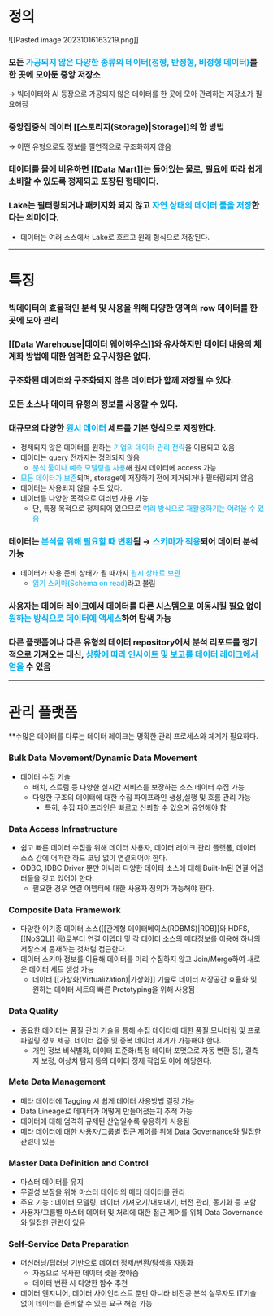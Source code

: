 # 정의

![[Pasted image 20231016163219.png]]
### 모든 <font color="#00b0f0">가공되지 않은 다양한 종류의 데이터(정형, 반정형, 비정형 데이터)</font>를 한 곳에 모아둔 중앙 저장소
→ 빅데이터와 AI 등장으로 가공되지 않은 데이터를 한 곳에 모아 관리하는 저장소가 필요해짐
### 중앙집중식 데이터 [[스토리지(Storage)|Storage]]의 한 방법
→ 어떤 유형으로도 정보를 필연적으로 구조화하지 않음
### 데이터를 물에 비유하면 [[Data Mart]]는 들어있는 물로, 필요에 따라 쉽게 소비할 수 있도록 정제되고 포장된 형태이다. 
### Lake는 필터링되거나 패키지화 되지 않고 <font color="#00b0f0">자연 상태의 데이터 풀을 저장</font>한다는 의미이다.
- 데이터는 여러 소스에서 Lake로 흐르고 원래 형식으로 저장된다.

---

# 특징
### 빅데이터의 효율적인 분석 및 사용을 위해 다양한 영역의 row 데이터를 한 곳에 모아 관리
### [[Data Warehouse|데이터 웨어하우스]]와 유사하지만 데이터 내용의 체계화 방법에 대한 엄격한 요구사항은 없다.
### 구조화된 데이터와 구조화되지 않은 데이터가 함께 저장될 수 있다.
### 모든 소스나 데이터 유형의 정보를 사용할 수 있다.
### 대규모의 다양한 <font color="#00b0f0">원시 데이터</font> 세트를 기본 형식으로 저장한다.
- 정제되지 않은 데이터를 원하는 <font color="#00b0f0">기업의 데이터 관리 전략</font>을 이용되고 있음
- 데이터는 query 전까지는 정의되지 않음
	- <font color="#00b0f0">분석 툴이나 예측 모델링을 사용</font>해 원시 데이터에 access 가능
- <font color="#00b0f0">모든 데이터가 보존</font>되며, storage에 저장하기 전에 제거되거나 필터링되지 않음
- 데이터는 사용되지 않을 수도 있다.
- 데이터를 다양한 목적으로 여러번 사용 가능
	- 단, 특정 목적으로 정제되어 있으므로 <font color="#00b0f0">여러 방식으로 재활용하기는 어려울 수 있음</font>
### 데이터는 <font color="#00b0f0">분석을 위해 필요할 때 변환</font>됨 → <font color="#00b0f0">스키마가 적용</font>되어 데이터 분석 가능
- 데이터가 사용 준비 상태가 될 때까지 <font color="#00b0f0">원시 상태로 보관</font>
	- <font color="#00b0f0">읽기 스키마(Schema on read)</font>라고 불림
### 사용자는 데이터 레이크에서 데이터를 다른 시스템으로 이동시킬 필요 없이 <font color="#00b0f0">원하는 방식으로 데이터에 액세스</font>하여 탐색 가능
### 다른 플랫폼이나 다른 유형의 데이터 repository에서 분석 리포트를 정기적으로 가져오는 대신, <font color="#00b0f0">상황에 따라 인사이트 및 보고를 데이터 레이크에서 얻을</font> 수 있음

---

# 관리 플랫폼
**수많은 데이터를 다루는 데이터 레이크는 명확한 관리 프로세스와 체계가 필요하다.
### Bulk Data Movement/Dynamic Data Movement
- 데이터 수집 기술
	- 배치, 스트림 등 다양한 실시간 서비스를 보장하는 소스 데이터 수집 가능
	- 다양한 구조의 데이터에 대한 수집 파이프라인 생성,실행 및 흐름 관리 가능
		- 특히, 수집 파이프라인은 빠르고 신뢰할 수 있으며 유연해야 함
### Data Access Infrastructure
- 쉽고 빠른 데이터 수집을 위해 데이터 사용자, 데이터 레이크 관리 플랫폼, 데이터 소스 간에 어떠한 하드 코딩 없이 연결되어야 한다.
- ODBC, IDBC Driver 뿐만 아니라 다양한 데이터 소스에 대해 Built-In된 연결 어뎁터들을 갖고 있어야 한다.
	- 필요한 경우 연결 어뎁터에 대한 사용자 정의가 가능해야 한다.
### Composite Data Framework
- 다양한 이기종 데이터 소스([[관계형 데이터베이스(RDBMS)|RDB]]와 HDFS, [[NoSQL]] 등)로부터 연결 어뎁터 및 각 데이터 소스의 메타정보를 이용해 하나의 저장소에 존재하는 것처럼 접근한다.
- 데이터 스키마 정보를 이용해 데이터를 미리 수집하지 않고 Join/Merge하여 새로운 데이터 세트 생성 가능
	- 데이터 [[가상화(Virtualization)|가상화]] 기술로 데이터 저장공간 효율화 및 원하는 데이터 세트의 빠른 Prototyping을 위해 사용됨
### Data Quality
- 중요한 데이터는 품질 관리 기술을 통해 수집 데이터에 대한 품질 모니터링 및 프로파일링 정보 제공, 데이터 검증 및 중복 데이터 제거가 가능해야 한다.
	- 개인 정보 비식별화, 데이터 표준화(특정 데이터 포맷으로 자동 변환 등), 결측지 보정, 이상치 탐지 등의 데이터 정제 작업도 이에 해당한다.
### Meta Data Management
- 메타 데이터에 Tagging 시 쉽게 데이터 사용방법 결정 가능
- Data Lineage로 데이터가 어떻게 만들어졌는지 추적 가능
- 데이터에 대해 엄격히 규제된 산업일수록 유용하게 사용됨
- 메타 데이터에 대한 사용자/그룹별 접근 제어를 위해 Data Governance와 밀접한 관련이 있음
### Master Data Definition and Control
- 마스터 데이터를 유지
- 무결성 보장을 위해 마스터 데이터의 메타 데이터를 관리
- 주요 기능 : 데이터 모델링, 데이터 가져오기/내보내기, 버전 관리, 동기화 등 포함
- 사용자/그룹별 마스터 데이터 및 처리에 대한 접근 제어를 위해 Data Governance와 밀접한 관련이 있음
### Self-Service Data Preparation
- 머신러닝/딥러닝 기반으로 데이터 정제/변환/탐색을 자동화
	- 자동으로 유사한 데이터 셋을 찾아줌
	- 데이터 변환 시 다양한 함수 추천
- 데이터 엔지니어, 데이터 사이언티스트 뿐만 아니라 비전공 분석 실무자도 IT기술 없이 데이터를 준비할 수 있는 요구 해결 가능